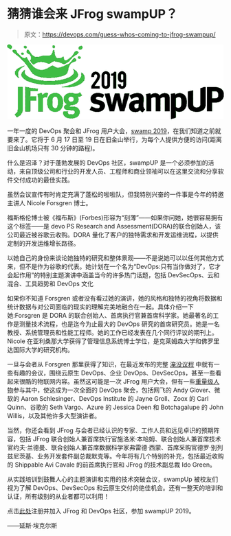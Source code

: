 # 猜猜谁会来 JFrog swampUP？

> 原文：<https://devops.com/guess-whos-coming-to-jfrog-swampup/>

![](img/a764fcc3be5d9cc5994f1a69b4812d2b.png)

一年一度的 DevOps 聚会和 JFrog 用户大会，[swamp 2019](https://swampup.jfrog.com/)，在我们知道之前就要来了。它将于 6 月 17 日至 19 日在旧金山举行，为每个人提供方便的访问(距离旧金山机场只有 30 分钟的路程)。

什么是沼泽？对于蓬勃发展的 DevOps 社区，swampUP 是一个必须参加的活动，来自顶级公司和行业的开发人员、工程师和商业领袖可以在这里交流和分享软件交付成功的最佳实践。

虽然会议宣传有时肯定充满了蓬松的啦啦队，但我特别兴奋的一件事是今年的特邀主讲人 Nicole Forsgren 博士。

福斯格伦博士被《福布斯》(Forbes)形容为“刻薄”——如果你问她，她很容易拥有这个标签——是 devo PS Research and Assessment(DORA)的联合创始人，该公司最近被谷歌云收购。DORA 量化了客户的独特需求和开发运维流程，以提供定制的开发运维增长路径。

以她自己的身份来谈论她独特的研究和整体景观——不是说她可以以任何其他方式来，但不是作为谷歌的代表。她计划在一个名为“DevOps:只有当你做对了，它才会起作用”的特别主题演讲中涵盖当今的许多热门话题，包括 DevSecOps、云和混合、工具趋势和 DevOps 文化

如果你不知道 Forsgren 或者没有看过她的演讲，她的风格和独特的视角将数据和统计数据与对公司面临的现实的理解完美地融合在一起。具体介绍一下她:Forsgren 是 DORA 的联合创始人、首席执行官兼首席科学家。她最著名的工作是测量技术流程，也是迄今为止最大的 DevOps 研究的首席研究员。她是一名教授、系统管理员和性能工程师。她的工作已经发表在几个同行评议的期刊上。Nicole 在亚利桑那大学获得了管理信息系统博士学位，是克莱姆森大学和佛罗里达国际大学的研究机构。

一旦与会者从 Forsgren 那里获得了知识，在最近发布的完整 [淹没议程](https://swampup.jfrog.com/agenda/) 中就有一些有趣的会议，围绕云原生 DevOps、企业 DevOps、DevSecOps，甚至一些看起来很酷的物联网内容。虽然这可能是一次 JFrog 用户大会，但有一些[重量级人物](https://swampup.jfrog.com/speakers/)参与其中，使这成为一次全面的 DevOps 聚会，包括网飞的 Andy Glover、微软的 Aaron Schlesinger、DevOps Institute 的 Jayne Groll、Zoox 的 Carl Quinn、谷歌的 Seth Vargo、Azure 的 Jessica Deen 和 Botchagalupe 的 John Willis，以及其他许多大型演讲者。

当然，你还会看到 JFrog 与会者已经认识的专家、工作人员和远见卓识的预期阵容，包括 JFrog 联合创始人兼首席执行官施洛米·本哈姆、联合创始人兼首席技术官约夫·兰德曼、联合创始人兼首席数据科学家弗雷德·西蒙、首席采购官德罗·别列兹尼茨基、业务开发套件副总裁默克等。今年将有几个特别的补充，包括最近收购的 Shippable Avi Cavale 的前首席执行官和 JFrog 的技术副总裁 Ido Green。

从实践培训到鼓舞人心的主题演讲和实用的技术突破会议，swampUp 被校友们视为了解 DevOps、DevSecOps 和云原生交付的绝佳机会。还有一整天的培训和认证，所有级别的从业者都可以利用！

点击[此处](https://swampup.jfrog.com/agenda/)注册并加入 JFrog 和 DevOps 社区，参加 swampUP 2019。

——延斯·埃克尔斯